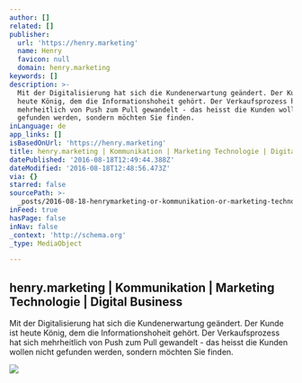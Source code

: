 ```yaml
---
author: []
related: []
publisher:
  url: 'https://henry.marketing'
  name: Henry
  favicon: null
  domain: henry.marketing
keywords: []
description: >-
  Mit der Digitalisierung hat sich die Kundenerwartung geändert. Der Kunde ist
  heute König, dem die Informationshoheit gehört. Der Verkaufsprozess hat sich
  mehrheitlich von Push zum Pull gewandelt - das heisst die Kunden wollen nicht
  gefunden werden, sondern möchten Sie finden.
inLanguage: de
app_links: []
isBasedOnUrl: 'https://henry.marketing'
title: henry.marketing | Kommunikation | Marketing Technologie | Digital Business
datePublished: '2016-08-18T12:49:44.388Z'
dateModified: '2016-08-18T12:48:56.473Z'
via: {}
starred: false
sourcePath: >-
  _posts/2016-08-18-henrymarketing-or-kommunikation-or-marketing-technologie-or-di.md
inFeed: true
hasPage: false
inNav: false
_context: 'http://schema.org'
_type: MediaObject

---
```

<article style=""><h1>henry.marketing | Kommunikation | Marketing Technologie | Digital Business</h1><p>Mit der Digitalisierung hat sich die Kundenerwartung geändert. Der Kunde ist heute König, dem die Informationshoheit gehört. Der Verkaufsprozess hat sich mehrheitlich von Push zum Pull gewandelt - das heisst die Kunden wollen nicht gefunden werden, sondern möchten Sie finden.</p><img src="https://henry.marketing/wp-content/uploads/2015/08/Henry-Ecosystem-DE.png" /></article>